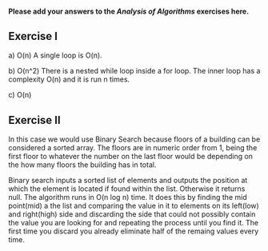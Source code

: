 #### Please add your answers to the **_Analysis of Algorithms_** exercises here.

## Exercise I

a) O(n) A single loop is O(n).

b) O(n^2) There is a nested while loop inside a for loop. The inner loop has a complexity O(n) and it is run n times.

c) O(n)

## Exercise II

In this case we would use Binary Search because floors of a building can be considered a sorted array. The floors are in numeric order from 1, being the first floor to whatever the number on the last floor would be depending on the how many floors the building has in total.

Binary search inputs a sorted list of elements and outputs the position at which the element is located if found within the list. Otherwise it returns null. The algorithm runs in O(n log n) time. It does this by finding the mid point(mid) a the list and comparing the value in it to elements on its left(low) and right(high) side and discarding the side that could not possibly contain the value you are looking for and repeating the process until you find it. The first time you discard you already eliminate half of the remaing values every time.

